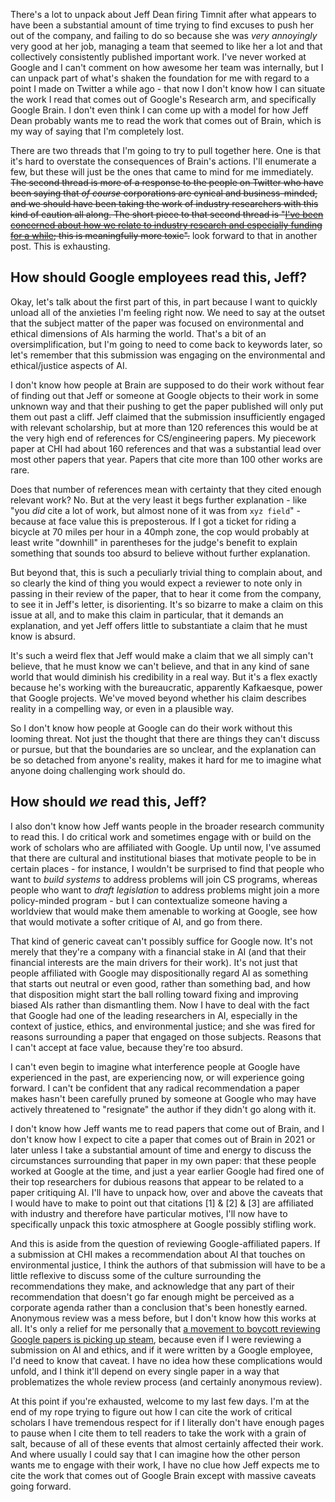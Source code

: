 There's a lot to unpack about Jeff Dean firing Timnit after what appears to have been a substantial amount of time trying to find excuses to push her out of the company, and failing to do so because she was *very annoyingly* very good at her job, managing a team that seemed to like her a lot and that collectively consistently published important work. I've never worked at Google and I can't comment on how awesome her team was internally, but I can unpack part of what's shaken the foundation for me with regard to a point I made on Twitter a while ago - that now I don't know how I can situate the work I read that comes out of Google's Research arm, and specifically Google Brain. I don't even think I can come up with a model for how Jeff Dean probably wants me to read the work that comes out of Brain, which is my way of saying that I'm completely lost.

There are two threads that I'm going to try to pull together here. One is that it's hard to overstate the consequences of Brain's actions. I'll enumerate a few, but these will just be the ones that came to mind for me immediately. ~~The second thread is more of a response to the people on Twitter who have been saying that *of course* corporations are cynical and business-minded, and we should have been taking the work of industry researchers with this kind of caution all along. The short piece to that second thread is "[I've been concerned about how we relate to industry research and especially funding for a while][HAI]; this is meaningfully more toxic".~~ look forward to that in another post. This is exhausting.


## How should Google employees read this, Jeff?

Okay, let's talk about the first part of this, in part because I want to quickly unload all of the anxieties I'm feeling right now. We need to say at the outset that the subject matter of the paper was focused on environmental and ethical dimensions of AIs harming the world. That's a bit of an oversimplification, but I'm going to need to come back to keywords later, so let's remember that this submission was engaging on the environmental and ethical/justice aspects of AI.

I don't know how people at Brain are supposed to do their work without fear of finding out that Jeff or someone at Google objects to their work in some unknown way and that their pushing to get the paper published will only put them out past a cliff. Jeff claimed that the submission insufficiently engaged with relevant scholarship, but at more than 120 references this would be at the very high end of references for CS/engineering papers. My piecework paper at CHI had about 160 references and that was a substantial lead over most other papers that year. Papers that cite more than 100 other works are rare.

Does that number of references mean with certainty that they cited enough relevant work? No. But at the very least it begs further explanation - like "you *did* cite a lot of work, but almost none of it was from `xyz field`" - because at face value this is preposterous. If I got a ticket for riding a bicycle at 70 miles per hour in a 40mph zone, the cop would probably at least write "downhill" in parentheses for the judge's benefit to explain something that sounds too absurd to believe without further explanation.

But beyond that, this is such a peculiarly trivial thing to complain about, and so clearly the kind of thing you would expect a reviewer to note only in passing in their review of the paper, that to hear it come from the company, to see it in Jeff's letter, is disorienting. It's so bizarre to make a claim on this issue at all, and to make this claim in particular, that it demands an explanation, and yet Jeff offers little to substantiate a claim that he must know is absurd.

It's such a weird flex that Jeff would make a claim that we all simply can't believe, that he must know we can't believe, and that in any kind of sane world that would diminish his credibility in a real way. But it's a flex exactly because he's working with the bureaucratic, apparently Kafkaesque, power that Google projects. We've moved beyond whether his claim describes reality in a compelling way, or even in a plausible way.

So I don't know how people at Google can do their work without this looming threat. Not just the thought that there are things they can't discuss or pursue, but that the boundaries are so unclear, and the explanation can be so detached from anyone's reality, makes it hard for me to imagine what anyone doing challenging work should do.


## How should *we* read this, Jeff?
I also don't know how Jeff wants people in the broader research community to read this. I do critical work and sometimes engage with or build on the work of scholars who are affiliated with Google. Up until now, I've assumed that there are cultural and institutional biases that motivate people to be in certain places - for instance, I wouldn't be surprised to find that people who want to *build systems* to address problems will join CS programs, whereas people who want to *draft legislation* to address problems might join a more policy-minded program - but I can contextualize someone having a worldview that would make them amenable to working at Google, see how that would motivate a softer critique of AI, and go from there.

That kind of generic caveat can't possibly suffice for Google now. It's not merely that they're a company with a financial stake in AI (and that their financial interests are the main drivers for their work). It's not just that people affiliated with Google may dispositionally regard AI as something that starts out neutral or even good, rather than something bad, and how that disposition might start the ball rolling toward fixing and improving biased AIs rather than dismantling them. Now I have to deal with the fact that Google had one of the leading researchers in AI, especially in the context of justice, ethics, and environmental justice; and she was fired for reasons surrounding a paper that engaged on those subjects. Reasons that I can't accept at face value, because they're too absurd.

I can't even begin to imagine what interference people at Google have experienced in the past, are experiencing now, or will experience going forward. I can't be confident that any radical recommendation a paper makes hasn't been carefully pruned by someone at Google who may have actively threatened to "resignate" the author if they didn't go along with it.

I don't know how Jeff wants me to read papers that come out of Brain, and I don't know how I expect to cite a paper that comes out of Brain in 2021 or later unless I take a substantial amount of time and energy to discuss the circumstances surrounding that paper in my own paper: that these people worked at Google at the time, and just a year earlier Google had fired one of their top researchers for dubious reasons that appear to be related to a paper critiquing AI. I'll have to unpack how, over and above the caveats that I would have to make to point out that citations [1] & [2] & [3] are affiliated with industry and therefore have particular motives, I'll now have to specifically unpack this toxic atmosphere at Google possibly stifling work.

And this is aside from the question of reviewing Google-affiliated papers. If a submission at CHI makes a recommendation about AI that touches on environmental justice, I think the authors of that submission will have to be a little reflexive to discuss some of the culture surrounding the recommendations they make, and acknowledge that any part of their recommendation that doesn't go far enough might be perceived as a corporate agenda rather than a conclusion that's been honestly earned. Anonymous review was a mess before, but I don't know how this works at all. It's only a relief for me personally that [a movement to boycott reviewing Google papers is picking up steam][boycott], because even if I were reviewing a submission on AI and ethics, and if it were written by a Google employee, I'd need to know that caveat. I have no idea how these complications would unfold, and I think it'll depend on every single paper in a way that problematizes the whole review process (and certainly anonymous review).

At this point if you're exhausted, welcome to my last few days. I'm at the end of my rope trying to figure out how I can cite the work of critical scholars I have tremendous respect for if I literally don't have enough pages to pause when I cite them to tell readers to take the work with a grain of salt, because of all of these events that almost certainly affected their work. And where usually I could say that I can imagine how the other person wants me to engage with their work, I have no clue how Jeff expects me to cite the work that comes out of Google Brain except with massive caveats going forward.



<!-- The metaphor of movie studios interfering with a director's work may be useful here. Of course I expect the studio to be biased, to want to pay for movies and to hire directors that all return a profit or avoid projects and people who might want to pursue certain topics. But when we hear about studios getting involved in the creative decisions, it almost always foreshadows a disaster - something audiences reject, something the director disavows, something the studio writes off. Nobody believes that classic films were made outside of an awful landscape of Hollywood & capitalism, but we take directors at their words when they *do* say that they largely got to realize the vision of their project, or that the failings were the result of circumstances rather than coercion. -->


<!-- I'm going to respond to the second point in a later post because this is just too much right now. -->



[HAI]: https://ali-alkhatib.com/blog/anthropological-intelligence
[boycott]: https://twitter.com/itamblyn/status/1335692328854556674